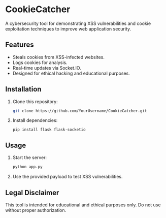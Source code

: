 # CookieCatcher

A cybersecurity tool for demonstrating XSS vulnerabilities and cookie exploitation techniques to improve web application security.

## Features

- Steals cookies from XSS-infected websites.
- Logs cookies for analysis.
- Real-time updates via Socket.IO.
- Designed for ethical hacking and educational purposes.

## Installation

1. Clone this repository:

   ```bash
   git clone https://github.com/YourUsername/CookieCatcher.git
   ```
2. Install dependencies:

   ```
   pip install flask flask-socketio
   ```


## Usage

1. Start the server:
   ```python
   python app.py
   ```
2. Use the provided payload to test XSS vulnerabilities.

## Legal Disclaimer

This tool is intended for educational and ethical purposes only. Do not use without proper authorization.
